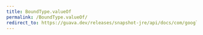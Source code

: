 ```yaml
---
title: BoundType.valueOf
permalink: /BoundType.valueOf/
redirect_to: https://guava.dev/releases/snapshot-jre/api/docs/com/google/common/collect/BoundType.html#valueOf-java.lang.String-
---
```

